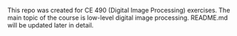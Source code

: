 This repo was created for CE 490 (Digital Image Processing) exercises. The main topic of the course is low-level digital image processing. README.md will be updated later in detail.